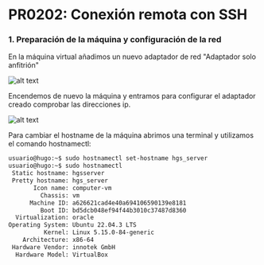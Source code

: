 # PR0202: Conexión remota con SSH
### 1. Preparación de la máquina y configuración de la red
En la máquina virtual añadimos un nuevo adaptador de red "Adaptador solo anfitrión"

![alt text](image.png)

Encendemos de nuevo la máquina y entramos para configurar el adaptador creado comprobar las direcciones ip.

![alt text](image1.png)






Para cambiar el hostname de la máquina abrimos una terminal y utilizamos el comando hostnamectl:
```bash
usuario@hugo:~$ sudo hostnamectl set-hostname hgs_server
usuario@hugo:~$ sudo hostnamectl
 Static hostname: hgsserver
 Pretty hostname: hgs_server
       Icon name: computer-vm
         Chassis: vm
      Machine ID: a626621cad4e40a694106590139e8181
         Boot ID: bd5dcb048ef94f44b3010c37487d8360
  Virtualization: oracle
Operating System: Ubuntu 22.04.3 LTS
          Kernel: Linux 5.15.0-84-generic
    Architecture: x86-64
 Hardware Vendor: innotek GmbH
  Hardware Model: VirtualBox
```